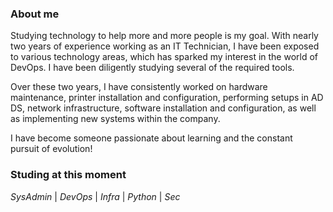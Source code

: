<!--START 
img header
<img width=100% src="https://capsule-render.vercel.app/api?type=waving&color=00BFFF&height=120&section=header"/>

<!--introduction
[![Typing SVG](https://readme-typing-svg.herokuapp.com/?color=FFFFFF&size=35&center=true&vCenter=true&width=1000&lines=HELLO,+My+name+is+Caio+Dantas;I'm+20+years+old;I'm+from+Brazil;I'm+an+IT+technician;You're+welcome!+:%29)](https://git.io/typing-svg)

<!--containers
<div align="center">  
  <img width="49%" height="195px" src="https://github-readme-stats.vercel.app/api?username=daantascaio&show_icons=true&count_private=true&hide_border=true&title_color=00BFFF&icon_color=00BFFF&text_color=FFFFFF&bg_color=0d1117" alt="Caio Dantas Stats" /> 
  <img width="49%" height="195px" src="https://github-readme-stats.vercel.app/api/top-langs/?username=daantascaio&langs_count=10&layout=compact&hide_border=true&title_color=00BFFF&text_color=FFFFFF&bg_color=0d1117" />
</div>

<!--achievements
<p align="center">
  <img src="https://github-profile-trophy.vercel.app/?username=daantascaio&theme=dracula&row=2&no-bg=true&column=3&margin-w=15&margin-h=15" />
</p>

## Main skills:
![Python](https://img.shields.io/badge/-Python-0D1117?style=for-the-badge&logo=python&labelColor=0D1117&textColor=0D1117)&nbsp;
![Linux](https://img.shields.io/badge/-Linux-0D1117?style=for-the-badge&logo=linux&labelColor=0D1117&textColor=0D1117)&nbsp;
END-->

<!-- <img src="https://raw.githubusercontent.com/MicaelliMedeiros/micaellimedeiros/master/image/computer-illustration.png" min-width="370px" max-width="370px" width="370px" align="right"> -->

### About me
Studying technology to help more and more people is my goal. With nearly two years of experience working as an IT Technician, I have been exposed to various technology areas, which has sparked my interest in the world of DevOps. I have been diligently studying several of the required tools.

Over these two years, I have consistently worked on hardware maintenance, printer installation and configuration, performing setups in AD DS, network infrastructure, software installation and configuration, as well as implementing new systems within the company.

I have become someone passionate about learning and the constant <br/> pursuit of evolution!

### Studing at this moment
*SysAdmin* | *DevOps* | *Infra* | *Python* | *Sec* <!-- *Computer Science* | *Linux*--> 
<br/>


<!--  <div align="left">  
 <!-- <img src="https://github-readme-stats.vercel.app/api?username=daantascaio&show=reviews,discussions_started,discussions_answered&show_icons=true&count_private=true&hide_border=true&title_color=00BFFF&icon_color=00BFFF&text_color=FFFFFF&bg_color=0d1117" alt="Caio Dantas Stats" />  
 <!-- <img width="49%" height="195px" src="https://github-readme-stats.vercel.app/api/top-langs/?username=daantascaio&langs_count=10&layout=compact&hide_border=true&title_color=00BFFF&text_color=FFFFFF&bg_color=0d1117" /> !-->
 <!-- </div>


<!--grapic
[![Ashutosh's github activity graph](https://github-readme-activity-graph.vercel.app/graph?username=daantascaio&bg_color=0d1117&color=ffffff&line=ffffff&point=753082&area=true&hide_border=true)](https://github.com/ashutosh00710/github-readme-activity-graph)
-->
<!--footer-->

<!--<img width=100% src="https://capsule-render.vercel.app/api?type=waving&color=00BFFF&height=120&section=footer"/>-->
